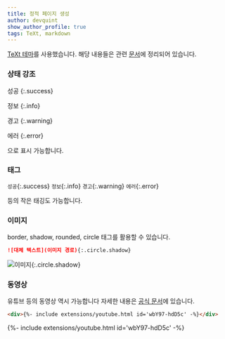 ```yaml
---
title: 정적 페이지 생성
author: devquint
show_author_profile: true
tags: TeXt, markdown
---
```


[TeXt 테마](https://github.com/kitian616/jekyll-TeXt-theme)를 사용했습니다.
해당 내용들은 관련 [문서](https://tianqi.name/jekyll-TeXt-theme/docs/en/quick-start)에 정리되어 있습니다.

### 상태 강조

성공
{:.success}

정보
{:.info}

경고
{:.warning}

에러
{:.error}

으로 표시 가능합니다.


### 태그

`성공`{:.success}
`정보`{:.info}
`경고`{:.warning}
`에러`{:.error}

등의 작은 태깅도 가능합니다.


### 이미지

border, shadow, rounded, circle 태그를 활용할 수 있습니다.

```markdown
![대체 텍스트](이미지 경로){:.circle.shadow}
```
![이미지](https://raw.githubusercontent.com/kitian616/jekyll-TeXt-theme/master/docs/assets/images/image.jpg){:.circle.shadow}


### 동영상

유튜브 등의 동영상 역시 가능합니다
자세한 내용은 [공식 문서](https://tianqi.name/jekyll-TeXt-theme/docs/en/extensions)에 있습니다.

```markdown
<div>{%- include extensions/youtube.html id='wbY97-hdD5c' -%}</div>
```
<div>{%- include extensions/youtube.html id='wbY97-hdD5c' -%}</div>
